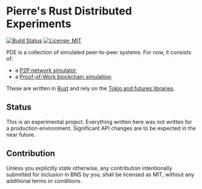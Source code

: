 Pierre's Rust Distributed Experiments
=====================================

[![Build Status](https://travis-ci.org/pierre-l/blockchain_network_simulation.svg?branch=master)](https://travis-ci.org/pierre-l/blockchain_network_simulation)
[![License: MIT](https://img.shields.io/badge/License-MIT-brightgreen.svg)](https://opensource.org/licenses/MIT)

PDE is a collection of simulated peer-to-peer systems. For now, it consists of:

* a [P2P network simulator](./network_simulator/),
* a [Proof-of-Work blockchain simulation](./pow/).

These are written in [Rust](https://www.rust-lang.org/en-US/) and rely on the [Tokio and futures libraries](https://tokio.rs/).

Status
------
This is an experimental project. Everything written here was not written for a production environment. Significant API changes are to be expected in the near future.

Contribution
------------

Unless you explicitly state otherwise, any contribution intentionally submitted for inclusion in BNS by you, shall be licensed as MIT, without any additional terms or conditions.